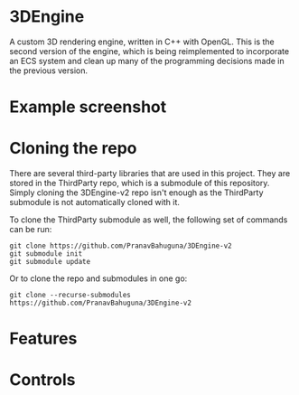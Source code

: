 # 3DEngine
A custom 3D rendering engine, written in C++ with OpenGL. This is the second version of the engine,
which is being reimplemented to incorporate an ECS system and clean up many of the programming
decisions made in the previous version.

# Example screenshot


# Cloning the repo
There are several third-party libraries that are used in this project. They are stored in the
ThirdParty repo, which is a submodule of this repository. Simply cloning the 3DEngine-v2 repo isn't
enough as the ThirdParty submodule is not automatically cloned with it.

To clone the ThirdParty submodule as well, the following set of commands can be run:

```
git clone https://github.com/PranavBahuguna/3DEngine-v2
git submodule init
git submodule update
```

Or to clone the repo and submodules in one go:

```
git clone --recurse-submodules https://github.com/PranavBahuguna/3DEngine-v2
```

# Features


# Controls
